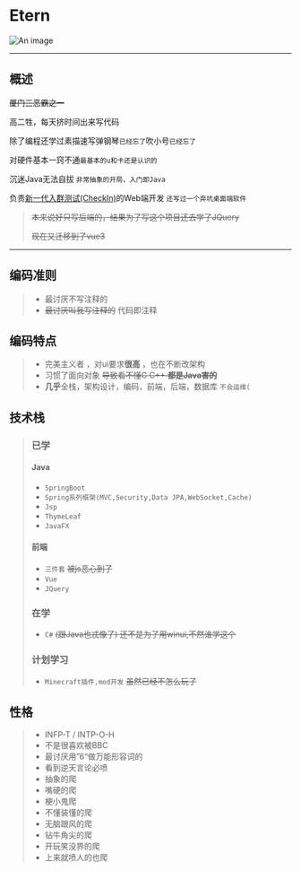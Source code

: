 # Etern
![An image](http://q1.qlogo.cn/g?b=qq&nk=941651914&s=160)
_________________
## 概述

~~厦门三恶霸之一~~

高二牲，每天挤时间出来写代码

除了编程还学过素描速写弹钢琴`已经忘了`吹小号`已经忘了`

对硬件基本一窍不通`最基本的u和卡还是认识的`

沉迷Java无法自拔 `非常抽象的开局，入门即Java`

负责[新一代入群测试(CheckIn)](https://github.com/seewo-geek/CheckIn)的Web端开发 `还写过一个弃坑桌面端软件`

>~~本来说好只写后端的，结果为了写这个项目还去学了JQuery~~
> 
>~~现在又迁移到了vue3~~

-----------------------------
## 编码准则
> - 最讨厌不写注释的
> - ~~最讨厌叫我写注释的~~ 代码即注释
## 编码特点
> - 完美主义者 ，对ui要求**很高** ，也在不断改架构
> - 习惯了面向对象 ~~导致看不懂C C++ **都是Java害的**~~
> - **几乎**全栈，架构设计，编码，前端，后端，数据库 `不会运维(`
## 技术栈
> ### 已学
> #### Java
> - `SpringBoot`
> - `Spring系列框架(MVC,Security,Data JPA,WebSocket,Cache)`
> - `Jsp`
> - `ThymeLeaf`
> - `JavaFX`
> #### 前端
> - `三件套` ~~被js恶心到了~~
> - `Vue`
> - `JQuery`
> ### 在学
> - `C#` ~~(跟Java也忒像了) 还不是为了用winui,不然谁学这个~~
> ### 计划学习
> - `Minecraft插件,mod开发` ~~虽然已经不怎么玩了~~
## 性格
> - INFP-T / INTP-O-H
> - 不是很喜欢被BBC
> - 最讨厌用”6“做万能形容词的
> - 看到逆天言论必喷
> - 抽象的爬
> - 嘴硬的爬
> - 梗小鬼爬
> - 不懂装懂的爬
> - 无脑跟风的爬
> - 钻牛角尖的爬
> - 开玩笑没界的爬
> - 上来就喷人的也爬